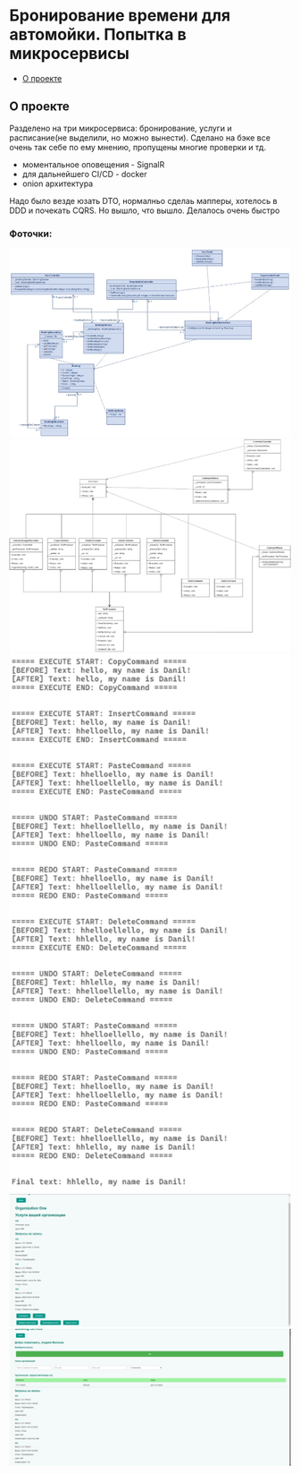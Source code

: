 # Бронирование времени для автомойки. Попытка в микросервисы

* [О проекте](#AboutProject)

<a id="AboutProject"></a>

## О проекте
Разделено на три микросервиса: бронирование, услуги и расписание(не выделили, но можно вынести). 
Сделано на бэке все очень так себе по ему мнению, пропущены многие проверки и тд.

- моментальное оповещения - SignalR
- для дальнейшего CI/CD - docker
- onion архитектура

Надо было везде юзать DTO, нормалньо сделаь мапперы, хотелось в DDD и почекать CQRS. Но вышло, что вышло. Делалось очень быстро


### Фоточки:
![Спроектированная диаграмма классов для брони](images/5.jpg)
![Выбор организация/пользователь](images/1.jpg)
![Выбор услуги и доступного ремени организации пользователем](images/2.jpg)
![Моментальное оповещение организации](images/3.jpg)
![Моментальное оповещение пользователя](images/4.jpg)	


